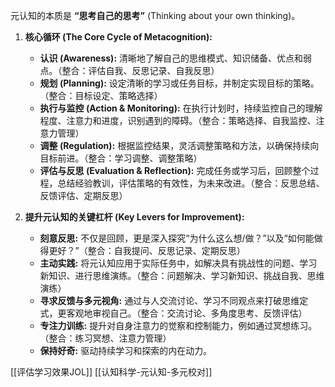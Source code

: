 


元认知的本质是 **“思考自己的思考”** (Thinking about your own thinking)。


1.  **核心循环 (The Core Cycle of Metacognition):**
    *   **认识 (Awareness):** 清晰地了解自己的思维模式、知识储备、优点和弱点。（整合：评估自我、反思记录、自我反思）
    *   **规划 (Planning):** 设定清晰的学习或任务目标，并制定实现目标的策略。（整合：目标设定、策略选择）
    *   **执行与监控 (Action & Monitoring):** 在执行计划时，持续监控自己的理解程度、注意力和进度，识别遇到的障碍。（整合：策略选择、自我监控、注意力管理）
    *   **调整 (Regulation):** 根据监控结果，灵活调整策略和方法，以确保持续向目标前进。（整合：学习调整、调整策略）
    *   **评估与反思 (Evaluation & Reflection):** 完成任务或学习后，回顾整个过程，总结经验教训，评估策略的有效性，为未来改进。（整合：反思总结、反馈评估、定期反思）

2.  **提升元认知的关键杠杆 (Key Levers for Improvement):**
    *   **刻意反思:** 不仅是回顾，更是深入探究“为什么这么想/做？”以及“如何能做得更好？”（整合：自我提问、反思记录、定期反思）
    *   **主动实践:** 将元认知应用于实际任务中，如解决具有挑战性的问题、学习新知识、进行思维演练。（整合：问题解决、学习新知识、挑战自我、思维演练）
    *   **寻求反馈与多元视角:** 通过与人交流讨论、学习不同观点来打破思维定式，更客观地审视自己。（整合：交流讨论、多角度思考、反馈评估）
    *   **专注力训练:** 提升对自身注意力的觉察和控制能力，例如通过冥想练习。（整合：练习冥想、注意力管理）
    *   **保持好奇:** 驱动持续学习和探索的内在动力。



[[评估学习效果JOL]]
[[认知科学-元认知-多元校对]]